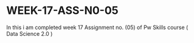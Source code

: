 # WEEK-17-ASS-N0-05
In this i am completed week 17 Assignment no. (05) of Pw Skills course ( Data Science 2.0 )
